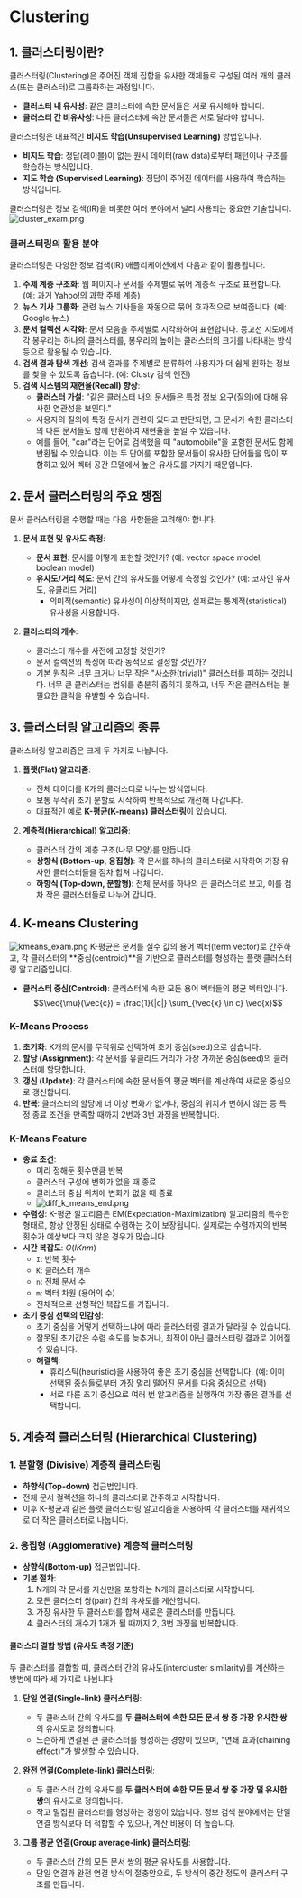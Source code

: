 # Clustering

## 1. 클러스터링이란?

클러스터링(Clustering)은 주어진 객체 집합을 유사한 객체들로 구성된 여러 개의 클래스(또는 클러스터)로 그룹화하는 과정입니다.

-   **클러스터 내 유사성**: 같은 클러스터에 속한 문서들은 서로 유사해야 합니다.
-   **클러스터 간 비유사성**: 다른 클러스터에 속한 문서들은 서로 달라야 합니다.

클러스터링은 대표적인 **비지도 학습(Unsupervised Learning)** 방법입니다.

-   **비지도 학습**: 정답(레이블)이 없는 원시 데이터(raw data)로부터 패턴이나 구조를 학습하는 방식입니다.
-   **지도 학습 (Supervised Learning)**: 정답이 주어진 데이터를 사용하여 학습하는 방식입니다.

클러스터링은 정보 검색(IR)을 비롯한 여러 분야에서 널리 사용되는 중요한 기술입니다.
![cluster_exam.png](./images/cluster_exam.png)

### 클러스터링의 활용 분야

클러스터링은 다양한 정보 검색(IR) 애플리케이션에서 다음과 같이 활용됩니다.

1.  **주제 계층 구조화**: 웹 페이지나 문서를 주제별로 묶어 계층적 구조로 표현합니다. (예: 과거 Yahoo!의 과학 주제 계층)
2.  **뉴스 기사 그룹화**: 관련 뉴스 기사들을 자동으로 묶어 효과적으로 보여줍니다. (예: Google 뉴스)
3.  **문서 컬렉션 시각화**: 문서 모음을 주제별로 시각화하여 표현합니다. 등고선 지도에서 각 봉우리는 하나의 클러스터를, 봉우리의 높이는 클러스터의 크기를 나타내는 방식 등으로 활용될 수 있습니다.
4.  **검색 결과 탐색 개선**: 검색 결과를 주제별로 분류하여 사용자가 더 쉽게 원하는 정보를 찾을 수 있도록 돕습니다. (예: Clusty 검색 엔진)
5.  **검색 시스템의 재현율(Recall) 향상**:
    -   **클러스터 가설**: "같은 클러스터 내의 문서들은 특정 정보 요구(질의)에 대해 유사한 연관성을 보인다."
    -   사용자의 질의에 특정 문서가 관련이 있다고 판단되면, 그 문서가 속한 클러스터의 다른 문서들도 함께 반환하여 재현율을 높일 수 있습니다.
    -   예를 들어, "car"라는 단어로 검색했을 때 "automobile"을 포함한 문서도 함께 반환될 수 있습니다. 이는 두 단어를 포함한 문서들이 유사한 단어들을 많이 포함하고 있어 벡터 공간 모델에서 높은 유사도를 가지기 때문입니다.

## 2. 문서 클러스터링의 주요 쟁점

문서 클러스터링을 수행할 때는 다음 사항들을 고려해야 합니다.

1.  **문서 표현 및 유사도 측정**:
    -   **문서 표현**: 문서를 어떻게 표현할 것인가? (예: vector space model, boolean model)
    -   **유사도/거리 척도**: 문서 간의 유사도를 어떻게 측정할 것인가? (예: 코사인 유사도, 유클리드 거리)
        -   의미적(semantic) 유사성이 이상적이지만, 실제로는 통계적(statistical) 유사성을 사용합니다.

2.  **클러스터의 개수**:
    -   클러스터 개수를 사전에 고정할 것인가?
    -   문서 컬렉션의 특징에 따라 동적으로 결정할 것인가?
    -   기본 원칙은 너무 크거나 너무 작은 "사소한(trivial)" 클러스터를 피하는 것입니다. 너무 큰 클러스터는 범위를 충분히 좁히지 못하고, 너무 작은 클러스터는 불필요한 클릭을 유발할 수 있습니다.

## 3. 클러스터링 알고리즘의 종류

클러스터링 알고리즘은 크게 두 가지로 나뉩니다.

1.  **플랫(Flat) 알고리즘**:
    -   전체 데이터를 K개의 클러스터로 나누는 방식입니다.
    -   보통 무작위 초기 분할로 시작하여 반복적으로 개선해 나갑니다.
    -   대표적인 예로 **K-평균(K-means) 클러스터링**이 있습니다.

2.  **계층적(Hierarchical) 알고리즘**:
    -   클러스터 간의 계층 구조(나무 모양)를 만듭니다.
    -   **상향식 (Bottom-up, 응집형)**: 각 문서를 하나의 클러스터로 시작하여 가장 유사한 클러스터들을 점차 합쳐 나갑니다.
    -   **하향식 (Top-down, 분할형)**: 전체 문서를 하나의 큰 클러스터로 보고, 이를 점차 작은 클러스터들로 나누어 갑니다.

## 4. K-means Clustering
![kmeans_exam.png](./images/kmeans_exam.png)
K-평균은 문서를 실수 값의 용어 벡터(term vector)로 간주하고, 각 클러스터의 **중심(centroid)**을 기반으로 클러스터를 형성하는 플랫 클러스터링 알고리즘입니다.

-   **클러스터 중심(Centroid)**: 클러스터에 속한 모든 용어 벡터들의 평균 벡터입니다.
    $$\vec{\mu}(\vec{c}) = \frac{1}{|c|} \sum_{\vec{x} \in c} \vec{x}$$

### K-Means Process
1.  **초기화**: K개의 문서를 무작위로 선택하여 초기 중심(seed)으로 삼습니다.
2.  **할당 (Assignment)**: 각 문서를 유클리드 거리가 가장 가까운 중심(seed)의 클러스터에 할당합니다.
3.  **갱신 (Update)**: 각 클러스터에 속한 문서들의 평균 벡터를 계산하여 새로운 중심으로 갱신합니다.
4.  **반복**: 클러스터의 할당에 더 이상 변화가 없거나, 중심의 위치가 변하지 않는 등 특정 종료 조건을 만족할 때까지 2번과 3번 과정을 반복합니다.

### K-Means Feature
-   **종료 조건**:
    -   미리 정해둔 횟수만큼 반복
    -   클러스터 구성에 변화가 없을 때 종료
    -   클러스터 중심 위치에 변화가 없을 때 종료
    -  ![diff_k_means_end.png](./images/diff_k_means_end.png)
-   **수렴성**: K-평균 알고리즘은 EM(Expectation-Maximization) 알고리즘의 특수한 형태로, 항상 안정된 상태로 수렴하는 것이 보장됩니다. 실제로는 수렴까지의 반복 횟수가 예상보다 크지 않은 경우가 많습니다.
-   **시간 복잡도**: $O(IKnm)$
    -   `I`: 반복 횟수
    -   `K`: 클러스터 개수
    -   `n`: 전체 문서 수
    -   `m`: 벡터 차원 (용어의 수)
    -   전체적으로 선형적인 복잡도를 가집니다.
-   **초기 중심 선택의 민감성**:
    -   초기 중심을 어떻게 선택하느냐에 따라 클러스터링 결과가 달라질 수 있습니다.
    -   잘못된 초기값은 수렴 속도를 늦추거나, 최적이 아닌 클러스터링 결과로 이어질 수 있습니다.
    -   **해결책**:
        -   휴리스틱(heuristic)을 사용하여 좋은 초기 중심을 선택합니다. (예: 이미 선택된 중심들로부터 가장 멀리 떨어진 문서를 다음 중심으로 선택)
        -   서로 다른 초기 중심으로 여러 번 알고리즘을 실행하여 가장 좋은 결과를 선택합니다.

## 5. 계층적 클러스터링 (Hierarchical Clustering)

### 1. 분할형 (Divisive) 계층적 클러스터링

-   **하향식(Top-down)** 접근법입니다.
-   전체 문서 컬렉션을 하나의 클러스터로 간주하고 시작합니다.
-   이후 K-평균과 같은 플랫 클러스터링 알고리즘을 사용하여 각 클러스터를 재귀적으로 더 작은 클러스터로 나눕니다.

### 2. 응집형 (Agglomerative) 계층적 클러스터링

-   **상향식(Bottom-up)** 접근법입니다.
-   **기본 절차**:
    1.  N개의 각 문서를 자신만을 포함하는 N개의 클러스터로 시작합니다.
    2.  모든 클러스터 쌍(pair) 간의 유사도를 계산합니다.
    3.  가장 유사한 두 클러스터를 합쳐 새로운 클러스터를 만듭니다.
    4.  클러스터의 개수가 1개가 될 때까지 2, 3번 과정을 반복합니다.

#### 클러스터 결합 방법 (유사도 측정 기준)

두 클러스터를 결합할 때, 클러스터 간의 유사도(intercluster similarity)를 계산하는 방법에 따라 세 가지로 나뉩니다.

1.  **단일 연결(Single-link) 클러스터링**:
    -   두 클러스터 간의 유사도를 **두 클러스터에 속한 모든 문서 쌍 중 가장 유사한 쌍**의 유사도로 정의합니다.
    -   느슨하게 연결된 큰 클러스터를 형성하는 경향이 있으며, "연쇄 효과(chaining effect)"가 발생할 수 있습니다.

2.  **완전 연결(Complete-link) 클러스터링**:
    -   두 클러스터 간의 유사도를 **두 클러스터에 속한 모든 문서 쌍 중 가장 덜 유사한 쌍**의 유사도로 정의합니다.
    -   작고 밀집된 클러스터를 형성하는 경향이 있습니다. 정보 검색 분야에서는 단일 연결 방식보다 더 적합할 수 있으나, 계산 비용이 더 높습니다.

3.  **그룹 평균 연결(Group average-link) 클러스터링**:
    -   두 클러스터 간의 모든 문서 쌍의 평균 유사도를 사용합니다.
    -   단일 연결과 완전 연결 방식의 절충안으로, 두 방식의 중간 정도의 클러스터 구조를 만듭니다.